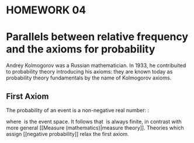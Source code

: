 # HOMEWORK 04

# Parallels between relative frequency and the axioms for probability

Andrey Kolmogorov was a Russian mathematician. In 1933, he contribuited to probability theory introducing his axioms: they are known today as probability theory fundamentals by the name of Kolmogorov axioms.

## First Axiom

The probability of an event is a non-negative real number:
:<math>P(E)\in\mathbb{R}, P(E)\geq 0 \qquad \forall E \in F</math>

where <math>F</math> is the event space. It follows that <math>P(E)</math> is always finite, in contrast with more general [[Measure (mathematics)|measure theory]].  Theories which assign [[negative probability]] relax the first axiom.
